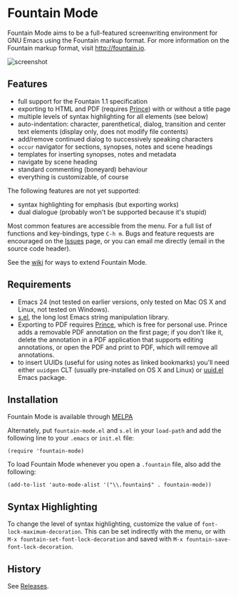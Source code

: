 Fountain Mode
=============

Fountain Mode aims to be a full-featured screenwriting environment for
GNU Emacs using the Fountain markup format. For more information on
the Fountain markup format, visit <http://fountain.io>.

![screenshot](https://dl.dropboxusercontent.com/u/94472468/fountain-mode-cdn/screenshot.png)

Features
--------

- full support for the Fountain 1.1 specification
- exporting to HTML and PDF (requires [Prince][]) with or without a
  title page
- multiple levels of syntax highlighting for all elements (see below)
- auto-indentation: character, parenthetical, dialog, transition and
  center text elements (display only, does not modify file contents)
- add/remove continued dialog to successively speaking characters
- `occur` navigator for sections, synopses, notes and scene headings
- templates for inserting synopses, notes and metadata
- navigate by scene heading
- standard commenting (boneyard) behaviour
- everything is customizable, of course

The following features are not yet supported:

- syntax highlighting for emphasis (but exporting works)
- dual dialogue (probably won't be supported because it's stupid)

Most common features are accessible from the menu. For a full list of
functions and key-bindings, type `C-h m`. Bugs and feature requests
are encouraged on the [Issues][] page, or you can email me
directly (email in the source code header).

See the [wiki][] for ways to extend Fountain Mode.

[prince]: http://www.princexml.com/ "Prince"
[issues]: https://github.com/rnkn/fountain-mode/issues/ "Fountain Mode issues"
[wiki]: https://github.com/rnkn/fountain-mode/wiki/ "Fountain Mode wiki"

Requirements
------------

- Emacs 24 (not tested on earlier versions, only tested on Mac OS X
  and Linux, not tested on Windows).
- [s.el][], the long lost Emacs string manipulation library.
- Exporting to PDF requires [Prince][], which is free for personal
  use. Prince adds a removable PDF annotation on the first page; if
  you don't like it, delete the annotation in a PDF application that
  supports editing annotations, or open the PDF and print to PDF,
  which will remove all annotations.
- to insert UUIDs (useful for using notes as linked bookmarks) you'll
  need either `uuidgen` CLT (usually pre-installed on OS X and Linux)
  or [uuid.el][] Emacs package.

[s.el]: https://github.com/magnars/s.el "s.el"
[uuid.el]: https://github.com/nicferrier/emacs-uuid "uuid.el"

Installation
------------

Fountain Mode is available through [MELPA][]

Alternately, put `fountain-mode.el` and `s.el` in your `load-path` and
add the following line to your `.emacs` or `init.el` file:

    (require 'fountain-mode)

To load Fountain Mode whenever you open a `.fountain` file, also add the
following:

    (add-to-list 'auto-mode-alist '("\\.fountain$" . fountain-mode))

[MELPA]: http://melpa.milkbox.net "MELPA"

Syntax Highlighting
-------------------

To change the level of syntax highlighting, customize the value of
`font-lock-maximum-decoration`. This can be set indirectly with the
menu, or with `M-x fountain-set-font-lock-decoration` and saved with
`M-x fountain-save-font-lock-decoration`.

History
-------

See [Releases](https://github.com/rnkn/fountain-mode/releases).
